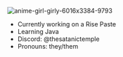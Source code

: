 ![anime-girl-girly-6016x3384-9793](https://github.com/AHRUUUUU/AHRUUUUU/assets/154571987/a14e1a1f-2d8e-4d88-b77e-b51efcaf5fe8)

- Currently working on a Rise Paste
- Learning Java
- Discord: @thesatanictemple
- Pronouns: they/them

